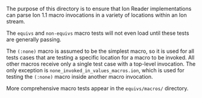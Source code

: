 The purpose of this directory is to ensure that Ion Reader implementations can
parse Ion 1.1 macro invocations in a variety of locations within an Ion stream.

The `equivs` and `non-equivs` macro tests will not even load until these tests
are generally passing.

The `(:none)` macro is assumed to be the simplest macro, so it is used for all
tests cases that are testing a specific location for a macro to be invoked.
All other macros receive only a single test case with a top-level invocation.
The only exception is `none_invoked_in_values_macros.ion`, which is used for
testing the `(:none)` macro inside another macro invocation.

More comprehensive macro tests appear in the `equivs/macros/` directory.
